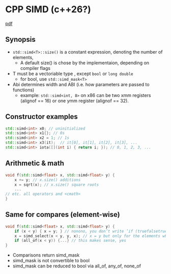 # CPP SIMD (c++26?)

[pdf](https://github.com/CppCon/CppCon2023/blob/main/Presentations/stdsimd_how_to_express_inherent_parallelism_efficiently_via_data_parallel_types.pdf)

## Synopsis

- `std::simd<T>::size()`  is a constant expression, denoting the number of elements,
    - A default size() is chose by the implementaion, depending on compiler flags
- T must be a vectoriable type  , except `bool` or `long double`
    - for bool, use `std::simd_mask<T>`
- Abi determines width and ABI (i.e.  how parameters are passed to functions)
    - example: `std::simd<int, 8>` on x86 can be two xmm registers (alignof == 16) or one ymm register (alignof == 32).


## Constructor examples

```cpp
std::simd<int> x0; // uninitialized
std::simd<int> x1{}; // 0s
std::simd<int> x2 = 1; // 1s
std::simd<int> x3(it);  // it[0], it[1], it[2], it[3], ...
std::simd<int> iota([](int i) { return i; }); // 0, 1, 2, 3, ...
```


## Arithmetic & math

```cpp
void f(std::simd<float> x, std::simd<float> y) {
    x += y; // x.size() additions
    x = sqrt(x); // x.size() square roots
    ...
// etc. all operators and <cmath>
}
```

## Same for compares (element-wise)

```cpp
void f(std::simd<float> x, std::simd<float> y) {
    if (x < y) { x = y; } // nonono, you don’t write ’if (truefalsetruetrue)’ either
    x = simd_select(x < y, y, x); // x = y but only for the elements where x < y
    if (all_of(x < y)) {...} // this makes sense, yes
}
```

- Comparisons return simd_mask
- simd_mask is not convertible to bool
- simd_mask can be reduced to bool via all_of, any_of, none_of


